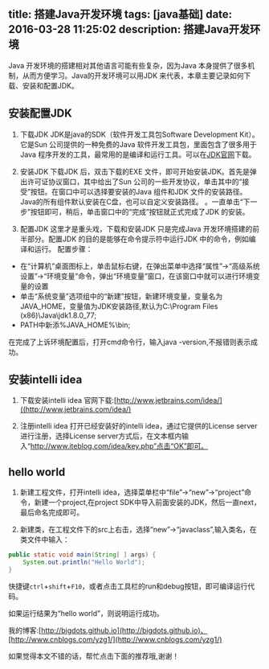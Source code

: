 title: 搭建Java开发环境
tags: [java基础]
date: 2016-03-28 11:25:02
description: 搭建Java开发环境
---
Java 开发环境的搭建相对其他语言可能有些复杂，因为Java 本身提供了很多机制，从而方便学习。Java的开发环境可以用JDK 来代表，本章主要记录如何下载、安装和配置JDK。
<!-- more -->
## 安装配置JDK
1. 下载JDK
JDK是java的SDK（软件开发工具包Software Development Kit）。它是Sun 公司提供的一种免费的Java 软件开发工具包，里面包含了很多用于Java 程序开发的工具，最常用的是编译和运行工具。可以在[JDK官网](http://www.oracle.com/technetwork/java/javase/downloads/jdk8-downloads-2133151.html)下载。

2. 安装JDK
下载JDK 后，双击下载的EXE 文件，即可开始安装JDK。首先是弹出许可证协议窗口，其中给出了Sun 公司的一些开发协议，单击其中的“接受”按钮。在窗口中可以选择要安装的Java 组件和JDK 文件的安装路径。Java的所有组件默认安装在C盘，也可以自定义安装路径。 。一直单击“下一步”按钮即可，稍后，单击窗口中的“完成”按钮就正式完成了JDK 的安装。

3. 配置JDK
这里才是重头戏，下载和安装JDK 只是完成Java 开发环境搭建的前半部分。配置JDK 的目的是能够在命令提示符中运行JDK 中的命令，例如编译和运行。
配置步骤：
 + 在“计算机”桌面图标上，单击鼠标右键，在弹出菜单中选择“属性”→“高级系统设置”→“环境变量”命令，弹出“环境变量”窗口，在该窗口中就可以进行环境变量的设置
 + 单击“系统变量”选项组中的“新建”按钮，新建环境变量，变量名为JAVA_HOME，变量值为JDK安装路径,默认为C:\Program Files (x86)\Java\jdk1.8.0_77;
 + PATH中新添%JAVA_HOME%\bin;

在完成了上诉环境配置后，打开cmd命令行，输入java -version,不报错则表示成功。

## 安装intelli idea
1. 下载安装intelli idea
官网下载:[http://www.jetbrains.com/idea/]((http://www.jetbrains.com/idea/)

2. 注册intelli idea
打开已经安装好的intelli idea，通过它提供的License server进行注册，选择License server方式后，在文本框内输入“http://www.iteblog.com/idea/key.php”点击“OK”即可。


## hello world

1. 新建工程文件，打开intelli idea，选择菜单栏中“file”→“new”→“project”命令，新建一个project,在project SDK中导入前面安装的JDK，然后一直next，最后命名完成即可。

2. 新建类，在工程文件下的src上右击，选择“new”→“javaclass”,输入类名，在类文件中输入：
```java
public static void main(String[ ] args) {
    System.out.println("Hello World");
}
```
快捷键`ctrl`+`shift`+`F10`，或者点击工具栏的run和debug按钮，即可编译运行代码。


如果运行结果为“hello world”，则说明运行成功。









我的博客:[http://bigdots.github.io](http://bigdots.github.io)、[http://www.cnblogs.com/yzg1/](http://www.cnblogs.com/yzg1/)

如果觉得本文不错的话，帮忙点击下面的推荐哦,谢谢！

